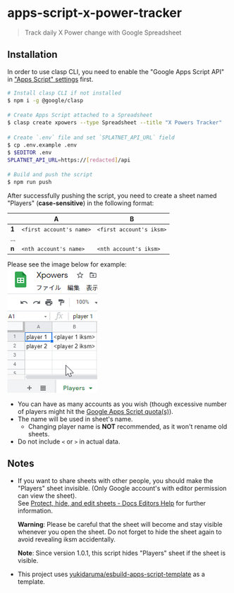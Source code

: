 # apps-script-x-power-tracker

> Track daily X Power change with Google Spreadsheet

## Installation

In order to use clasp CLI, you need to enable the "Google Apps Script API" in
["Apps Script" settings](https://script.google.com/home/usersettings) first.

```sh
# Install clasp CLI if not installed
$ npm i -g @google/clasp

# Create Apps Script attached to a Spreadsheet
$ clasp create xpowers --type Spreadsheet --title "X Powers Tracker"

# Create `.env` file and set `SPLATNET_API_URL` field
$ cp .env.example .env
$ $EDITOR .env
SPLATNET_API_URL=https://[redacted]/api

# Build and push the script
$ npm run push
```

After successfully pushing the script, you need to create a sheet named "Players" (**case-sensitive**) in the following format:

|       | A                        | B                        |
| ----- | ------------------------ | ------------------------ |
| **1** | `<first account's name>` | `<first account's iksm>` |
| ...   |                          |                          |
| **n** | `<nth account's name>`   | `<nth account's iksm>`   |

Please see the image below for example:  
<img src="doc/create-sheet-players.png" alt="Example image of &quot;Players&quot; sheet">

- You can have as many accounts as you wish (though excessive number of players might hit the [Google Apps Script quota(s)](https://developers.google.com/apps-script/guides/services/quotas)).
- The name will be used in sheet's name.
  - Changing player name is **NOT** recommended, as it won't rename old sheets.
- Do not include `<` or `>` in actual data.

## Notes

- If you want to share sheets with other people, you should make the "Players" sheet invisible. (Only Google account's with editor permission can view the sheet).  
  See [Protect, hide, and edit sheets - Docs Editors Help](https://support.google.com/docs/answer/1218656) for further information.

  **Warning**: Please be careful that the sheet will become and stay visible whenever you open the sheet.
  Do not forget to hide the sheet again to avoid revealing iksm accidentally.

  **Note**: Since version 1.0.1, this script hides "Players" sheet if the sheet is visible.

- This project uses [yukidaruma/esbuild-apps-script-template](https://github.com/yukidaruma/esbuild-apps-script-template) as a template.
